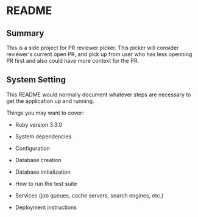 # README
## Summary
This is a side project for PR reviewer picker. This picker will consider reviewer's current open PR, and pick up from user who has less openning PR first and also could have more context for the PR.

## System Setting
This README would normally document whatever steps are necessary to get the
application up and running.

Things you may want to cover:

* Ruby version
3.3.0

* System dependencies

* Configuration

* Database creation

* Database initialization

* How to run the test suite

* Services (job queues, cache servers, search engines, etc.)

* Deployment instructions

